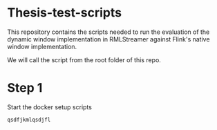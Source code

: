 # Thesis-test-scripts

This repository contains the scripts needed to run 
the evaluation of the dynamic window implementation 
in RMLStreamer against Flink's native window implementation. 


We will call the script from the root folder of this repo. 

# Step 1 

Start the docker setup scripts


```
qsdfjkmlqsdjfl
```

```

